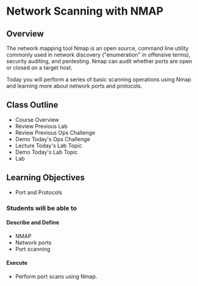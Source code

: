 # Network Scanning with NMAP

## Overview

The network mapping tool Nmap is an open source, command line utility commonly used in network discovery ("enumeration" in offensive terms), security auditing, and pentesting. Nmap can audit whether ports are open or closed on a target host.

Today you will perform a series of basic scanning operations using Nmap and learning more about network ports and protocols. 

## Class Outline

- Course Overview
- Review Previous Lab
- Review Previous Ops Challenge
- Demo Today's Ops Challenge
- Lecture Today's Lab Topic
- Demo Today's Lab Topic
- Lab

## Learning Objectives

- Port and Protocols

### Students will be able to

#### Describe and Define

- NMAP
- Network ports
- Port scanning

#### Execute

- Perform port scans using Nmap.
